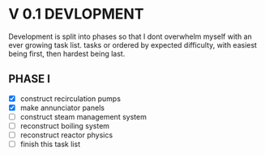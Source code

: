 # V 0.1 DEVLOPMENT
Development is split into phases so that I dont overwhelm myself with an ever growing task list. tasks or ordered by expected difficulty, with easiest being first, then hardest being last.

## PHASE I
- [X] construct recirculation pumps
- [X] make annunciator panels
- [ ] construct steam management system
- [ ] reconstruct boiling system
- [ ] reconstruct reactor physics
- [ ] finish this task list
